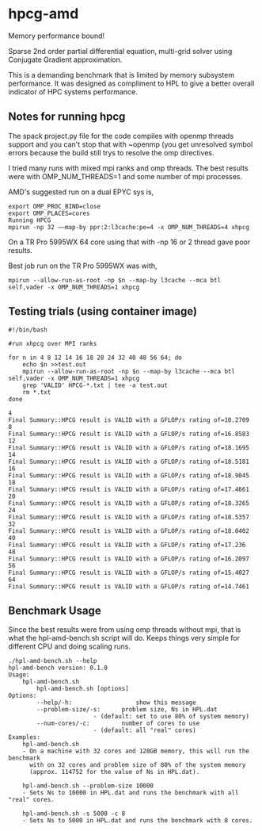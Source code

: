 # hpcg-amd

Memory performance bound!

Sparse 2nd order partial differential equation, multi-grid solver using Conjugate Gradient approximation.

This is a demanding benchmark that is limited by memory subsystem performance. It was designed as compliment to HPL to give a better overall indicator of HPC systems performance.

## Notes for running hpcg 

The spack project.py file for the code compiles with openmp threads support and you can't stop that with ~openmp (you get unresolved symbol errors because the build still trys to resolve the omp directives.

I tried many runs with mixed mpi ranks and omp threads. The best results were with OMP_NUM_THREADS=1  and some number of mpi processes.

AMD's suggested run on a dual EPYC sys is,
```
export OMP_PROC_BIND=close
export OMP_PLACES=cores
Running HPCG
mpirun -np 32 ––map-by ppr:2:l3cache:pe=4 -x OMP_NUM_THREADS=4 xhpcg
```
On a TR Pro 5995WX 64 core using that with  -np 16 or 2 thread gave poor results.

Best job run on the TR Pro 5995WX was with,
```
mpirun --allow-run-as-root -np $n --map-by l3cache --mca btl self,vader -x OMP_NUM_THREADS=1 xhpcg
```

## Testing trials (using container image)
```
#!/bin/bash

#run xhpcg over MPI ranks

for n in 4 8 12 14 16 18 20 24 32 40 48 56 64; do
    echo $n >>test.out
    mpirun --allow-run-as-root -np $n --map-by l3cache --mca btl self,vader -x OMP_NUM_THREADS=1 xhpcg
    grep 'VALID' HPCG-*.txt | tee -a test.out
    rm *.txt
done
```
```
4
Final Summary::HPCG result is VALID with a GFLOP/s rating of=10.2709
8
Final Summary::HPCG result is VALID with a GFLOP/s rating of=16.8583
12
Final Summary::HPCG result is VALID with a GFLOP/s rating of=18.1695
14
Final Summary::HPCG result is VALID with a GFLOP/s rating of=18.5181
16
Final Summary::HPCG result is VALID with a GFLOP/s rating of=18.9045
18
Final Summary::HPCG result is VALID with a GFLOP/s rating of=17.4661
20
Final Summary::HPCG result is VALID with a GFLOP/s rating of=18.3265
24
Final Summary::HPCG result is VALID with a GFLOP/s rating of=18.5357
32
Final Summary::HPCG result is VALID with a GFLOP/s rating of=18.0402
40
Final Summary::HPCG result is VALID with a GFLOP/s rating of=17.236
48
Final Summary::HPCG result is VALID with a GFLOP/s rating of=16.2097
56
Final Summary::HPCG result is VALID with a GFLOP/s rating of=15.4027
64
Final Summary::HPCG result is VALID with a GFLOP/s rating of=14.7461
```





## Benchmark Usage
Since the best results were from using omp threads without mpi, that is what the hpl-amd-bench.sh script will do. Keeps things very simple for different CPU and doing scaling runs.


```
./hpl-amd-bench.sh --help
hpl-amd-bench version: 0.1.0
Usage:
    hpl-amd-bench.sh 
        hpl-amd-bench.sh [options]
Options:
        --help/-h:                  show this message
        --problem-size/-s:      problem size, Ns in HPL.dat 
                        - (default: set to use 80% of system memory)
        --num-cores/-c:         number of cores to use 
                        - (default: all "real" cores)
Examples:
    hpl-amd-bench.sh
    - On a machine with 32 cores and 128GB memory, this will run the benchmark
      with on 32 cores and problem size of 80% of the system memory 
      (approx. 114752 for the value of Ns in HPL.dat). 
    
    hpl-amd-bench.sh --problem-size 10000
    - Sets Ns to 10000 in HPL.dat and runs the benchmark with all "real" cores. 
    
    hpl-amd-bench.sh -s 5000 -c 8
    - Sets Ns to 5000 in HPL.dat and runs the benchmark with 8 cores.
```